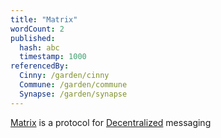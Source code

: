 ```yaml
---
title: "Matrix"
wordCount: 2
published:
  hash: abc
  timestamp: 1000
referencedBy:
  Cinny: /garden/cinny
  Commune: /garden/commune
  Synapse: /garden/synapse
---
```


[Matrix](https://matrix.org) is a protocol for [Decentralized](/garden/decentralized) messaging